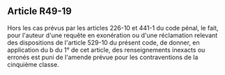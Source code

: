 Article R49-19
----
Hors les cas prévus par les articles 226-10 et 441-1 du code pénal, le fait,
pour l'auteur d'une requête en exonération ou d'une réclamation relevant des
dispositions de l'article 529-10 du présent code, de donner, en application du b
du 1° de cet article, des renseignements inexacts ou erronés est puni de
l'amende prévue pour les contraventions de la cinquième classe.
